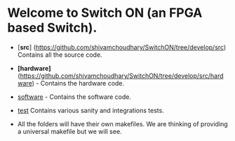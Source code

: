 # Welcome to Switch ON (an FPGA based Switch).

* [**src**] (https://github.com/shivamchoudhary/SwitchON/tree/develop/src) Contains all the source code.
 * **[**hardware**]** (https://github.com/shivamchoudhary/SwitchON/tree/develop/src/hardware) - Contains the hardware code.
 * [software](https://github.com/shivamchoudhary/SwitchON/tree/develop/src/software) - Contains the software code.

* [test](https://github.com/shivamchoudhary/SwitchON/tree/develop/test) Contains various sanity and integrations tests.

- All the folders will have their own makefiles. We are thinking of providing a universal makefile but we will see.


